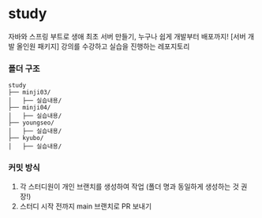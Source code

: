 # study
자바와 스프링 부트로 생애 최초 서버 만들기, 누구나 쉽게 개발부터 배포까지! [서버 개발 올인원 패키지] 강의를 수강하고 실습을 진행하는 레포지토리

### 폴더 구조
```
study
├── minji03/
│   ├── 실습내용/
├── minji04/
│   ├── 실습내용/
├── youngseo/
│   ├── 실습내용/
├── kyubo/
│   ├── 실습내용/
```

### 커밋 방식
1. 각 스터디원이 개인 브랜치를 생성하여 작업 (폴더 명과 동일하게 생성하는 것 권장!)
2. 스터디 시작 전까지 main 브랜치로 PR 보내기
